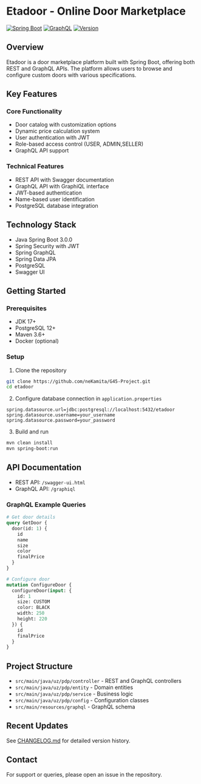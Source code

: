 # Etadoor - Online Door Marketplace

[![Spring Boot](https://img.shields.io/badge/Spring%20Boot-3.0.0-brightgreen.svg)](https://spring.io/projects/spring-boot)
[![GraphQL](https://img.shields.io/badge/GraphQL-Enabled-e10098.svg)](https://graphql.org)
[![Version](https://img.shields.io/badge/version-1.0.3-blue.svg)](CHANGELOG.md)

## Overview
Etadoor is a door marketplace platform built with Spring Boot, offering both REST and GraphQL APIs. The platform allows users to browse and configure custom doors with various specifications.

## Key Features

### Core Functionality
- Door catalog with customization options
- Dynamic price calculation system
- User authentication with JWT
- Role-based access control (USER, ADMIN,SELLER)
- GraphQL API support

### Technical Features
- REST API with Swagger documentation
- GraphQL API with GraphiQL interface
- JWT-based authentication
- Name-based user identification
- PostgreSQL database integration

## Technology Stack
- Java Spring Boot 3.0.0
- Spring Security with JWT
- Spring GraphQL
- Spring Data JPA
- PostgreSQL
- Swagger UI

## Getting Started

### Prerequisites
- JDK 17+
- PostgreSQL 12+
- Maven 3.6+
- Docker (optional)

### Setup
1. Clone the repository
```bash
git clone https://github.com/neKamita/G45-Project.git
cd etadoor
```

2. Configure database connection in `application.properties`
```properties
spring.datasource.url=jdbc:postgresql://localhost:5432/etadoor
spring.datasource.username=your_username
spring.datasource.password=your_password
```

3. Build and run
```bash
mvn clean install
mvn spring-boot:run
```

## API Documentation
- REST API: `/swagger-ui.html`
- GraphQL API: `/graphiql`

### GraphQL Example Queries
```graphql
# Get door details
query GetDoor {
  door(id: 1) {
    id
    name
    size
    color
    finalPrice
  }
}

# Configure door
mutation ConfigureDoor {
  configureDoor(input: {
    id: 1
    size: CUSTOM
    color: BLACK
    width: 250
    height: 220
  }) {
    id
    finalPrice
  }
}
```

## Project Structure
- `src/main/java/uz/pdp/controller` - REST and GraphQL controllers
- `src/main/java/uz/pdp/entity` - Domain entities
- `src/main/java/uz/pdp/service` - Business logic
- `src/main/java/uz/pdp/config` - Configuration classes
- `src/main/resources/graphql` - GraphQL schema

## Recent Updates
See [CHANGELOG.md](CHANGELOG.md) for detailed version history.


## Contact
For support or queries, please open an issue in the repository.
